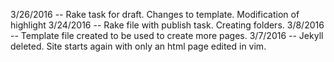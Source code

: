 3/26/2016 -- Rake task for draft. Changes to template. Modification of highlight
3/24/2016 -- Rake file with publish task. Creating folders. 
3/8/2016  -- Template file created to be used to create more pages.
3/7/2016  -- Jekyll deleted. Site starts again with only an html page edited in vim.


